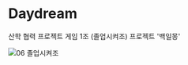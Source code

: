 # Daydream
산학 협력 프로젝트 게임 1조 (졸업시켜조) 프로젝트 '백일몽'

![06  졸업시켜조](https://github.com/letusgraduate/Daydream/assets/35932023/de22b716-10d3-44fc-930c-71fb0df0bada)
